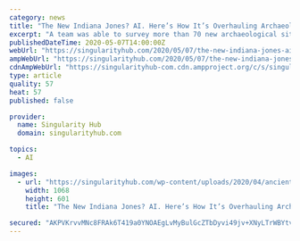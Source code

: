 ```yaml
---
category: news
title: "The New Indiana Jones? AI. Here’s How It’s Overhauling Archaeology"
excerpt: "A team was able to survey more than 70 new archaeological sites across an area of more than 1,000 square kilometers during the course of about a year."
publishedDateTime: 2020-05-07T14:00:00Z
webUrl: "https://singularityhub.com/2020/05/07/the-new-indiana-jones-ai-heres-how-its-overhauling-archaeology/"
ampWebUrl: "https://singularityhub.com/2020/05/07/the-new-indiana-jones-ai-heres-how-its-overhauling-archaeology/amp/"
cdnAmpWebUrl: "https://singularityhub-com.cdn.ampproject.org/c/s/singularityhub.com/2020/05/07/the-new-indiana-jones-ai-heres-how-its-overhauling-archaeology/amp/"
type: article
quality: 57
heat: 57
published: false

provider:
  name: Singularity Hub
  domain: singularityhub.com

topics:
  - AI

images:
  - url: "https://singularityhub.com/wp-content/uploads/2020/04/ancient-3773934_1280-angkor-wat-archaeology.jpg"
    width: 1068
    height: 601
    title: "The New Indiana Jones? AI. Here’s How It’s Overhauling Archaeology"

secured: "AKPVKrvvMNc8FRAk6T419a0YNOAEgLvMyBulGcZTbDyvi49jv+XNyLTrWBYtvTWQ2bM0DfYvYjAlNtH+6ptyZTs9ODbjJ55KwP5qaRTYip+3DtrxzuMoPteYxcZ8JhotaexVi/tXzp6G6Wbcn1boNjkamxiWki8CpLOefwZr9IdMBy6CLA/lQKyCPj9yj22Jo2/248WJkzKM9mFUuVJa3JgkynrGTMo+DfJSwTpaV5nNb6y9gF8OAp8c4NMEcd+SMCQuwzOFjG3yKSy1VnE7IpAK4cfBZHACObdwLqDgcv/ihxZO6lA0bBjvSR5muZCU;AxhjxHhZSWBwqZAnxJRPxQ=="
---
```


